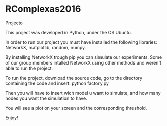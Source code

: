 # RComplexas2016
Projecto

This project was developed in Python, under the OS Ubuntu.

In order to run our project you must have installed the following libraries:
NetworkX, matplotlib, random, numpy.

By installing NetworkX trough pip you can simulate our experiments. Some of our group members intalled NetworkX using other methods and weren't able to run the project.

To run the project, download the source code, go to the directory containing the code and insert:
python factory.py

Then you will have to insert wich model u want to simulate, and how many nodes you want the simulation to have.

You will see a plot on your screen and the corresponding threshold.

Enjoy!

  
